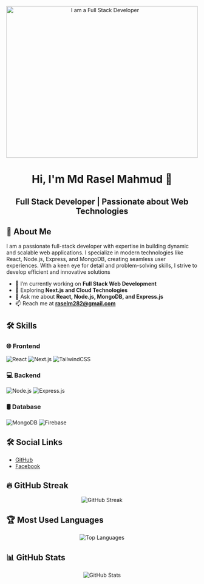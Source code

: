 <p align="center">
  <img src="https://i.ibb.co.com/gZ1zVtnM/news-2.jpg" alt="I am a Full Stack Developer" height="400" width="100%">
</p>


###
<h1 align="center">Hi, I'm Md Rasel Mahmud 👋</h1>
<h2 align="center">Full Stack Developer | Passionate about Web Technologies</h2>

## 🚀 About Me
I am a passionate full-stack developer with expertise in building dynamic and scalable web applications. I specialize in modern technologies like React, Node.js, Express, and MongoDB, creating seamless user experiences. With a keen eye for detail and problem-solving skills, I strive to develop efficient and innovative solutions
- 🔭 I’m currently working on **Full Stack Web Development**
- 🌱 Exploring **Next.js and Cloud Technologies**
- 💬 Ask me about **React, Node.js, MongoDB, and Express.js**
- 📫 Reach me at **raselm282@gmail.com**

## 🛠 Skills
### 🌐 Frontend
![React](https://img.shields.io/badge/React-61DAFB?style=flat&logo=react) 
![Next.js](https://img.shields.io/badge/Next.js-000000?style=flat&logo=nextdotjs)
![TailwindCSS](https://img.shields.io/badge/TailwindCSS-38B2AC?style=flat&logo=tailwindcss)

### 💻 Backend
![Node.js](https://img.shields.io/badge/Node.js-339933?style=flat&logo=nodedotjs) 
![Express.js](https://img.shields.io/badge/Express.js-000000?style=flat&logo=express)

### 🛢 Database
![MongoDB](https://img.shields.io/badge/MongoDB-4EA94B?style=flat&logo=mongodb)
![Firebase](https://img.shields.io/badge/Firebase-FFCA28?style=flat&logo=firebase)

## 🛠 Social Links
- [GitHub](https://github.com/raselm282)  
- [Facebook](https://www.facebook.com/share/18pGK5wFpC/)  
<!-- - [LinkedIn](https://linkedin.com/in/yourprofile)  -->

## 🔥 GitHub Streak

<p align="center">
  <img src="https://github-readme-streak-stats.herokuapp.com/?user=raselm282&theme=dark" alt="GitHub Streak" />
</p>

## 🏆 Most Used Languages

<p align="center">
  <img src="https://github-readme-stats.vercel.app/api/top-langs/?username=raselm282&layout=compact&theme=dark" alt="Top Languages" />
</p>

## 📊 GitHub Stats

<p align="center">
  <img src="https://github-readme-stats.vercel.app/api?username=raselm282&show_icons=true&theme=dark" alt="GitHub Stats" />
</p>

<!--## 📊 GitHub Stats
<p align="center">
  <img src="https://github-readme-streak-stats.herokuapp.com/?user=raselm282&theme=dark" alt="GitHub Streak" />
</p>
rrrr
## Hi there 👋


**raselm282/raselm282** is a ✨ _special_ ✨ repository because its `README.md` (this file) appears on your GitHub profile.

Here are some ideas to get you started:

- 🔭 I’m currently working on ...
- 🌱 I’m currently learning ...
- 👯 I’m looking to collaborate on ...
- 🤔 I’m looking for help with ...
- 💬 Ask me about ...
- 📫 How to reach me: ...
- 😄 Pronouns: ...
- ⚡ Fun fact: ...
-->
